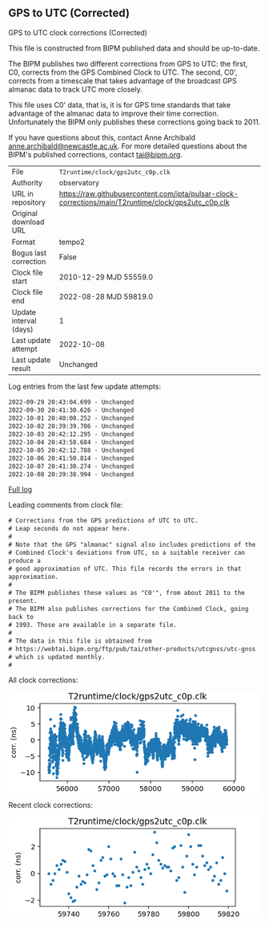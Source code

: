 
## GPS to UTC (Corrected)

GPS to UTC clock corrections (Corrected)

This file is constructed from BIPM published data and should be up-to-date.

The BIPM publishes two different corrections from GPS to UTC:
the first, C0, corrects from the GPS Combined Clock to UTC. The second,
C0', corrects from a timescale that takes advantage of the broadcast
GPS almanac data to track UTC more closely.

This file uses C0' data, that is, it is for GPS time standards that
take advantage of the almanac data to improve their time correction.
Unfortunately the BIPM only publishes these corrections going back
to 2011.

If you have questions about this, contact Anne Archibald
<anne.archibald@newcastle.ac.uk>. For more detailed questions
about the BIPM's published corrections, contact <tai@bipm.org>.

|     |     |
|:--- |:--- |
| File | `T2runtime/clock/gps2utc_c0p.clk` |
| Authority | observatory |
| URL in repository | <https://raw.githubusercontent.com/ipta/pulsar-clock-corrections/main/T2runtime/clock/gps2utc_c0p.clk> |
| Original download URL | <None> |
| Format | tempo2 |
| Bogus last correction | False |
| Clock file start | 2010-12-29 MJD 55559.0 |
| Clock file end | 2022-08-28 MJD 59819.0 |
| Update interval (days) | 1 |
| Last update attempt | 2022-10-08 |
| Last update result | Unchanged |

Log entries from the last few update attempts:
```
2022-09-29 20:43:04.699 - Unchanged
2022-09-30 20:41:30.626 - Unchanged
2022-10-01 20:40:08.252 - Unchanged
2022-10-02 20:39:39.706 - Unchanged
2022-10-03 20:42:12.295 - Unchanged
2022-10-04 20:43:58.684 - Unchanged
2022-10-05 20:42:12.788 - Unchanged
2022-10-06 20:41:50.814 - Unchanged
2022-10-07 20:41:30.274 - Unchanged
2022-10-08 20:39:38.994 - Unchanged
```
[Full log](https://raw.githubusercontent.com/ipta/pulsar-clock-corrections/main/log/T2runtime/clock/gps2utc_c0p.clk.log)

Leading comments from clock file:

    # Corrections from the GPS predictions of UTC to UTC.
    # Leap seconds do not appear here.
    #
    # Note that the GPS "almanac" signal also includes predictions of the
    # Combined Clock's deviations from UTC, so a suitable receiver can produce a
    # good approximation of UTC. This file records the errors in that approximation.
    #
    # The BIPM publishes these values as "C0'", from about 2011 to the present.
    # The BIPM also publishes corrections for the Combined Clock, going back to
    # 1993. Those are available in a separate file.
    #
    # The data in this file is obtained from
    # https://webtai.bipm.org/ftp/pub/tai/other-products/utcgnss/utc-gnss
    # which is updated monthly.
    #



All clock corrections:

![plot of all clock corrections](gps2utc_c0p.clk.png "All corrections")

Recent clock corrections:

![plot of recent clock corrections](gps2utc_c0p.clk.short.png "Recent corrections")


